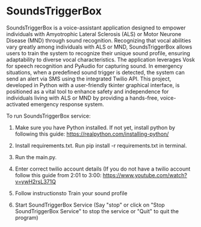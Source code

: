 # SoundsTriggerBox

SoundsTriggerBox is a voice-assistant application designed to empower individuals with Amyotrophic Lateral Sclerosis (ALS) or Motor Neurone Disease (MND) through sound recognition. Recognizing that vocal abilities vary greatly among individuals with ALS or MND, SoundsTriggerBox allows users to train the system to recognize their unique sound profile, ensuring adaptability to diverse vocal characteristics. The application leverages Vosk for speech recognition and PyAudio for capturing sound. In emergency situations, when a predefined sound trigger is detected, the system can send an alert via SMS using the integrated Twilio API. This project, developed in Python with a user-friendly tkinter graphical interface, is positioned as a vital tool to enhance safety and independence for individuals living with ALS or MND by providing a hands-free, voice-activated emergency response system.


To run SoundsTriggerBox service:

1. Make sure you have Python installed. If not yet, install python by following this guide: https://realpython.com/installing-python/

2. Install requirements.txt. Run pip install -r requirements.txt in terminal.

3. Run the main.py.

4. Enter correct twilio account details (If you do not have a twilio account follow this guide from 2:01 to 3:00: https://www.youtube.com/watch?v=ywH2rsL371Q

5. Follow instructionsto Train your sound profile 

6. Start SoundTriggerBox Service (Say "stop" or click on "Stop SoundTriggerBox Service" to stop the service or "Quit" to quit the program)

